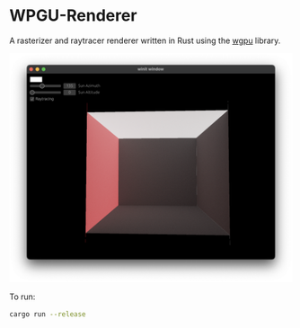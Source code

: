 # WPGU-Renderer

A rasterizer and raytracer renderer written in Rust using the
[wgpu](https://github.com/gfx-rs/wgpu) library.

![Renderer Demo](renderer_demo.png)

To run:

```zsh
cargo run --release
```
